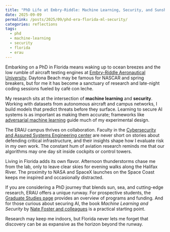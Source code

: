 ```yaml
---
title: "PhD Life at Embry-Riddle: Machine Learning, Security, and Sunshine"
date: 2025-09-09
permalink: /posts/2025/09/phd-era-florida-ml-security/
categories: reflections
tags:
  - phd
  - machine-learning
  - security
  - florida
  - erau
---
```


Embarking on a PhD in Florida means waking up to ocean breezes and the low rumble of aircraft testing engines at [Embry-Riddle Aeronautical University](https://www.erau.edu/). Daytona Beach may be famous for NASCAR and spring breakers, but for me it has become a sanctuary of research and late-night coding sessions fueled by café con leche.

My research sits at the intersection of **machine learning** and **security**. Working with datasets from autonomous aircraft and campus networks, I build models that predict threats before they surface. Learning to secure AI systems is as important as making them accurate; frameworks like [adversarial machine learning](https://arxiv.org/abs/1811.11256) guide much of my experimental design.

The ERAU campus thrives on collaboration. Faculty in the [Cybersecurity and Assured Systems Engineering center](https://erau.edu/research/cybersecurity-assured-systems) are never short on stories about defending critical infrastructure, and their insights shape how I evaluate risk in my own work. The constant hum of aviation research reminds me that our algorithms may one day sit inside cockpits or control towers.

Living in Florida adds its own flavor. Afternoon thunderstorms chase me from the lab, only to leave clear skies for evening walks along the Halifax River. The proximity to NASA and SpaceX launches on the Space Coast keeps me inspired and occasionally distracted.

If you are considering a PhD journey that blends sun, sea, and cutting-edge research, ERAU offers a unique runway. For prospective students, the [Graduate Studies page](https://erau.edu/degrees/graduate) provides an overview of programs and funding. And for those curious about securing AI, the book *Machine Learning and Security* by [Nate Foster and colleagues](https://www.oreilly.com/library/view/machine-learning-and/9781491979897/) is a practical starting point.

Research may keep me indoors, but Florida never lets me forget that discovery can be as expansive as the horizon beyond the runway.
